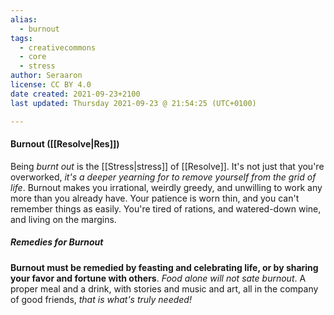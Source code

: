 ```yaml
---
alias:
  - burnout
tags:
  - creativecommons
  - core
  - stress
author: Seraaron
license: CC BY 4.0
date created: 2021-09-23+2100
last updated: Thursday 2021-09-23 @ 21:54:25 (UTC+0100)

---
```


#### Burnout ([[Resolve|Res]])

Being _burnt out_ is the [[Stress|stress]] of [[Resolve]]. It's not just that you're overworked, _it's a deeper yearning for to remove yourself from the grid of life_. Burnout makes you irrational, weirdly greedy, and unwilling to work any more than you already have. Your patience is worn thin, and you can't remember things as easily. You're tired of rations, and watered-down wine, and living on the margins.

##### Remedies for Burnout

**Burnout must be remedied by feasting and celebrating life, or by sharing your favor and fortune with others**. _Food alone will not sate burnout_. A proper meal and a drink, with stories and music and art, all in the company of good friends, _that is what's truly needed!_
